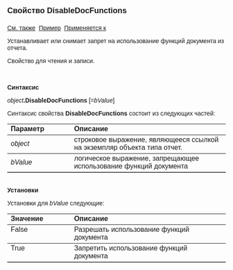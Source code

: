 ﻿<html>
<head>
<title>Отчет\DisableDocFunctions</title>
</head>

<body>

<p><font size="4" face="Arial"><strong>Свойство
</strong></font><strong><font size="4" face="Arial">
DisableDocFunctions</font></strong><font size="4" face="Arial"><strong><br>
<br>
</strong></font><font face="Arial"><a href="../AsRepViewer.html">См. 
также</a>&nbsp; <u>Пример</u>&nbsp; <a href="../AsRepViewer.html">Применяется к</a></font></p>

<p><font face="Arial">Устанавливает или снимает запрет на 
использование функций документа из отчета.</font></p>

<p><font face="Arial">Свойство для чтения и записи.</font></p>

<p>&nbsp;</p>

<p class="label"><font face="Arial"><b>Синтаксис</b></font></p>

<p><font face="Arial"><em>object</em><strong>.DisableDocFunctions </strong>
[=<em>bValue</em>]&nbsp;</font></p>

<p><font face="Arial">Синтаксис свойства <strong>DisableDocFunctions </strong>
состоит из следующих частей:</font></p>

<table border="1" cellPadding="5" cols="2" frame="below" rules="rows">
<TBODY>
  <tr vAlign="top">
    <td class="label" width="29%"><font face="Arial"><b>Параметр</b></font></td>
    <td class="label" width="71%"><font face="Arial"><strong>Описание</strong></font></td>
  </tr>
  <tr>
    <td width="29%"><font face="Arial"><em>object</em></font></td>
    <td width="71%"><font face="Arial">строковое выражение, являющееся 
	ссылкой на экземпляр объекта типа отчет.</font></td>
  </tr>
  <tr>
    <td width="29%"><font face="Arial"><em>bValue</em></font></td>
    <td width="71%"><font face="Arial">логическое выражение, 
	запрещающее использование функций документа</font></td>
  </tr>
</TBODY>
</table>

<p class="label"><font face="Arial"><b><br>
Установки</b></font></p>

<p><font face="Arial">Установки для <em>bValue</em>
следующие:</font></p>

<table border="1" cellPadding="5" cols="2" frame="below" rules="rows" id="table1">
<TBODY>
  <tr vAlign="top">
    <td class="label" width="29%"><font face="Arial"><b>Значение</b></font></td>
    <td class="label" width="71%"><font face="Arial"><strong>Описание</strong></font></td>
  </tr>
  <tr vAlign="top">
    <td width="29%"><font face="Arial">False</font></td>
    <td width="71%"><font face="Arial">Разрешать использование функций 
	документа</font></td>
  </tr>
  <tr vAlign="top">
    <td width="29%"><font face="Arial">True</font></td>
    <td width="71%"><font face="Arial">Запретить использование функций 
	документа</font></td>
  </tr>
</TBODY>
</table>
</body>
</html>

